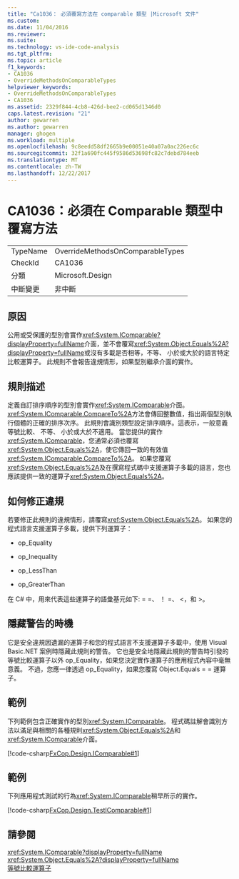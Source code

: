```yaml
---
title: "Ca1036： 必須覆寫方法在 comparable 類型 |Microsoft 文件"
ms.custom: 
ms.date: 11/04/2016
ms.reviewer: 
ms.suite: 
ms.technology: vs-ide-code-analysis
ms.tgt_pltfrm: 
ms.topic: article
f1_keywords:
- CA1036
- OverrideMethodsOnComparableTypes
helpviewer_keywords:
- OverrideMethodsOnComparableTypes
- CA1036
ms.assetid: 2329f844-4cb8-426d-bee2-cd065d1346d0
caps.latest.revision: "21"
author: gewarren
ms.author: gewarren
manager: ghogen
ms.workload: multiple
ms.openlocfilehash: 9c8eedd58df2665b9e00051e40a07a0ac226ec6c
ms.sourcegitcommit: 32f1a690fc445f9586d53698fc82c7debd784eeb
ms.translationtype: MT
ms.contentlocale: zh-TW
ms.lasthandoff: 12/22/2017
---
```

# <a name="ca1036-override-methods-on-comparable-types"></a>CA1036：必須在 Comparable 類型中覆寫方法
|||  
|-|-|  
|TypeName|OverrideMethodsOnComparableTypes|  
|CheckId|CA1036|  
|分類|Microsoft.Design|  
|中斷變更|非中斷|  
  
## <a name="cause"></a>原因  
 公用或受保護的型別會實作<xref:System.IComparable?displayProperty=fullName>介面，並不會覆寫<xref:System.Object.Equals%2A?displayProperty=fullName>或沒有多載是否相等，不等、 小於或大於的語言特定比較運算子。 此規則不會報告違規情形，如果型別繼承介面的實作。  
  
## <a name="rule-description"></a>規則描述  
 定義自訂排序順序的型別會實作<xref:System.IComparable>介面。 <xref:System.IComparable.CompareTo%2A>方法會傳回整數值，指出兩個型別執行個體的正確的排序次序。 此規則會識別類型設定排序順序。這表示，一般意義等號比較、 不等、 小於或大於不適用。 當您提供的實作<xref:System.IComparable>，您通常必須也覆寫<xref:System.Object.Equals%2A>，使它傳回一致的有效值<xref:System.IComparable.CompareTo%2A>。 如果您覆寫<xref:System.Object.Equals%2A>及在撰寫程式碼中支援運算子多載的語言，您也應該提供一致的運算子<xref:System.Object.Equals%2A>。  
  
## <a name="how-to-fix-violations"></a>如何修正違規  
 若要修正此規則的違規情形，請覆寫<xref:System.Object.Equals%2A>。 如果您的程式語言支援運算子多載，提供下列運算子：  
  
-   op_Equality  
  
-   op_Inequality  
  
-   op_LessThan  
  
-   op_GreaterThan  
  
 在 C# 中，用來代表這些運算子的語彙基元如下: = =、 ！ =、 \<，和 >。  
  
## <a name="when-to-suppress-warnings"></a>隱藏警告的時機  
 它是安全違規因遺漏的運算子和您的程式語言不支援運算子多載中，使用 Visual Basic.NET 案例時隱藏此規則的警告。 它也是安全地隱藏此規則的警告時引發的等號比較運算子以外 op_Equality，如果您決定實作運算子的應用程式內容中毫無意義。 不過，您應一律透過 op_Equality，如果您覆寫 Object.Equals = = 運算子。  
  
## <a name="example"></a>範例  
 下列範例包含正確實作的型別<xref:System.IComparable>。 程式碼註解會識別方法以滿足與相關的各種規則<xref:System.Object.Equals%2A>和<xref:System.IComparable>介面。  
  
 [!code-csharp[FxCop.Design.IComparable#1](../code-quality/codesnippet/CSharp/ca1036-override-methods-on-comparable-types_1.cs)]  
  
## <a name="example"></a>範例  
 下列應用程式測試的行為<xref:System.IComparable>稍早所示的實作。  
  
 [!code-csharp[FxCop.Design.TestIComparable#1](../code-quality/codesnippet/CSharp/ca1036-override-methods-on-comparable-types_2.cs)]  
  
## <a name="see-also"></a>請參閱  
 <xref:System.IComparable?displayProperty=fullName>   
 <xref:System.Object.Equals%2A?displayProperty=fullName>   
 [等號比較運算子](/dotnet/standard/design-guidelines/equality-operators)